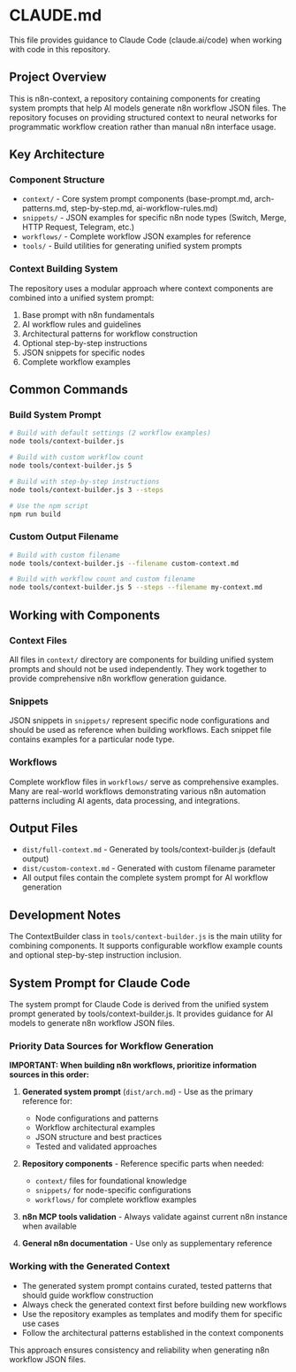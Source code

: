 # CLAUDE.md

This file provides guidance to Claude Code (claude.ai/code) when working with code in this repository.

## Project Overview

This is n8n-context, a repository containing components for creating system prompts that help AI models generate n8n workflow JSON files. The repository focuses on providing structured context to neural networks for programmatic workflow creation rather than manual n8n interface usage.

## Key Architecture

### Component Structure
- `context/` - Core system prompt components (base-prompt.md, arch-patterns.md, step-by-step.md, ai-workflow-rules.md)
- `snippets/` - JSON examples for specific n8n node types (Switch, Merge, HTTP Request, Telegram, etc.)
- `workflows/` - Complete workflow JSON examples for reference
- `tools/` - Build utilities for generating unified system prompts

### Context Building System
The repository uses a modular approach where context components are combined into a unified system prompt:
1. Base prompt with n8n fundamentals
2. AI workflow rules and guidelines
3. Architectural patterns for workflow construction
4. Optional step-by-step instructions
5. JSON snippets for specific nodes
6. Complete workflow examples

## Common Commands

### Build System Prompt
```bash
# Build with default settings (2 workflow examples)
node tools/context-builder.js

# Build with custom workflow count
node tools/context-builder.js 5

# Build with step-by-step instructions
node tools/context-builder.js 3 --steps

# Use the npm script
npm run build
```

### Custom Output Filename
```bash
# Build with custom filename
node tools/context-builder.js --filename custom-context.md

# Build with workflow count and custom filename
node tools/context-builder.js 5 --steps --filename my-context.md
```

## Working with Components

### Context Files
All files in `context/` directory are components for building unified system prompts and should not be used independently. They work together to provide comprehensive n8n workflow generation guidance.

### Snippets
JSON snippets in `snippets/` represent specific node configurations and should be used as reference when building workflows. Each snippet file contains examples for a particular node type.

### Workflows
Complete workflow files in `workflows/` serve as comprehensive examples. Many are real-world workflows demonstrating various n8n automation patterns including AI agents, data processing, and integrations.

## Output Files

- `dist/full-context.md` - Generated by tools/context-builder.js (default output)
- `dist/custom-context.md` - Generated with custom filename parameter
- All output files contain the complete system prompt for AI workflow generation

## Development Notes

The ContextBuilder class in `tools/context-builder.js` is the main utility for combining components. It supports configurable workflow example counts and optional step-by-step instruction inclusion.

## System Prompt for Claude Code

The system prompt for Claude Code is derived from the unified system prompt generated by tools/context-builder.js. It provides guidance for AI models to generate n8n workflow JSON files.

### Priority Data Sources for Workflow Generation

**IMPORTANT: When building n8n workflows, prioritize information sources in this order:**

1. **Generated system prompt** (`dist/arch.md`) - Use as the primary reference for:
   - Node configurations and patterns
   - Workflow architectural examples
   - JSON structure and best practices
   - Tested and validated approaches

2. **Repository components** - Reference specific parts when needed:
   - `context/` files for foundational knowledge
   - `snippets/` for node-specific configurations
   - `workflows/` for complete workflow examples

3. **n8n MCP tools validation** - Always validate against current n8n instance when available

4. **General n8n documentation** - Use only as supplementary reference

### Working with the Generated Context

- The generated system prompt contains curated, tested patterns that should guide workflow construction
- Always check the generated context first before building new workflows
- Use the repository examples as templates and modify them for specific use cases
- Follow the architectural patterns established in the context components

This approach ensures consistency and reliability when generating n8n workflow JSON files.
